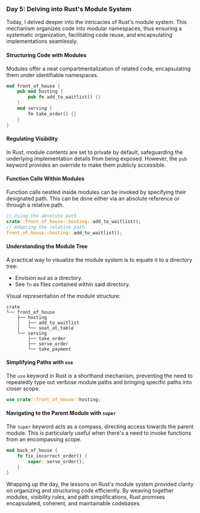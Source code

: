 ### Day 5: Delving into Rust's Module System

Today, I delved deeper into the intricacies of Rust's module system. This mechanism organizes code into modular namespaces, thus ensuring a systematic organization, facilitating code reuse, and encapsulating implementations seamlessly.

#### Structuring Code with Modules

Modules offer a neat compartmentalization of related code, encapsulating them under identifiable namespaces.

```rust
mod front_of_house {
    pub mod hosting {
        pub fn add_to_waitlist() {}
    }
    mod serving {
        fn take_order() {}
    }
}
```

#### Regulating Visibility

In Rust, module contents are set to private by default, safeguarding the underlying implementation details from being exposed. However, the `pub` keyword provides an override to make them publicly accessible.

#### Function Calls Within Modules

Function calls nestled inside modules can be invoked by specifying their designated path. This can be done either via an absolute reference or through a relative path.

```rust
// Using the absolute path
crate::front_of_house::hosting::add_to_waitlist();
// Adopting the relative path
front_of_house::hosting::add_to_waitlist();
```

#### Understanding the Module Tree

A practical way to visualize the module system is to equate it to a directory tree:
- Envision `mod` as a directory.
- See `fn` as files contained within said directory.

Visual representation of the module structure:
```
crate
└── front_of_house
    ├── hosting
    │   ├── add_to_waitlist
    │   └── seat_at_table
    └── serving
        ├── take_order
        ├── serve_order
        └── take_payment
```

#### Simplifying Paths with `use`

The `use` keyword in Rust is a shorthand mechanism, preventing the need to repeatedly type out verbose module paths and bringing specific paths into closer scope.

```rust
use crate::front_of_house::hosting;
```

#### Navigating to the Parent Module with `super`

The `super` keyword acts as a compass, directing access towards the parent module. This is particularly useful when there's a need to invoke functions from an encompassing scope.

```rust
mod back_of_house {
    fn fix_incorrect_order() {
        super::serve_order();
    }
}
```

Wrapping up the day, the lessons on Rust's module system provided clarity on organizing and structuring code efficiently. By weaving together modules, visibility rules, and path simplifications, Rust promises encapsulated, coherent, and maintainable codebases.